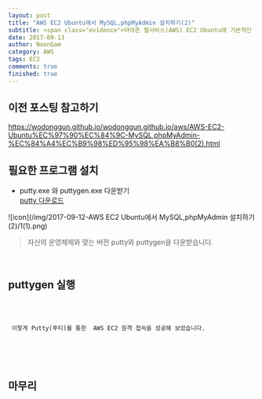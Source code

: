 ```yaml
---
layout: post
title: "AWS EC2 Ubuntu에서 MySQL,phpMyAdmin 설치하기(2)"
subtitle: <span class="evidence">아마존 웹서비스(AWS) EC2 Ubuntu에 기본적인 데이터베이스인 MySQL과 phpMyAdmin을 설치해보자</span>
date: 2017-09-13
author: NoonGam
category: AWS
tags: EC2
comments: true
finished: true
---
```

## 이전 포스팅 참고하기

https://wodonggun.github.io/wodonggun.github.io/aws/AWS-EC2-Ubuntu%EC%97%90%EC%84%9C-MySQL,phpMyAdmin-%EC%84%A4%EC%B9%98%ED%95%98%EA%B8%B0(2).html

## 필요한 프로그램 설치

- putty.exe 와 puttygen.exe 다운받기 <br>
[putty 다운로드](https://www.chiark.greenend.org.uk/~sgtatham/putty/latest.html)


![icon](/img/2017-09-12-AWS EC2 Ubuntu에서 MySQL,phpMyAdmin 설치하기(2)/1(1).png)

> 자신의 운영체제와 맞는 버전 putty와 puttygen을 다운받습니다.  

<br>

## puttygen 실행





<br>
<br>

     이렇게 Putty(푸티)를 통한  AWS EC2 원격 접속을 성공해 보았습니다.

<br>
<br>
<br>

## 마무리
